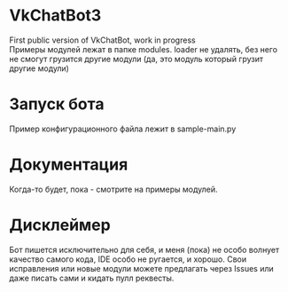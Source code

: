 # VkChatBot3
First public version of VkChatBot, work in progress <br>
Примеры модулей лежат в папке modules. loader не удалять, без него не смогут грузится другие модули (да, это модуль который грузит другие модули) 

# Запуск бота
Пример конфигурационного файла лежит в sample-main.py

# Документация
Когда-то будет, пока - смотрите на примеры модулей.

# Дисклеймер
Бот пишется исключительно для себя, и меня (пока) не особо волнует качество самого кода, IDE особо не ругается, и хорошо.
Свои исправления или новые модули можете предлагать через Issues или даже писать сами и кидать пулл реквесты.
